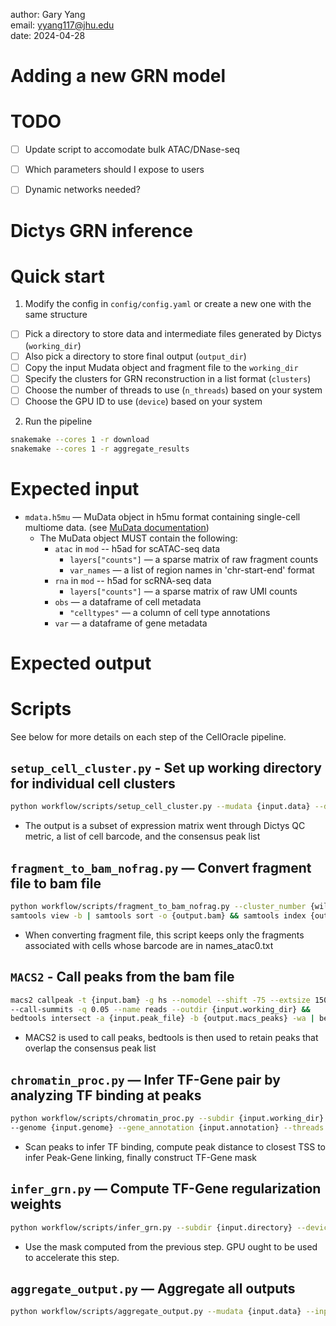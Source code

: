 author: Gary Yang <br>
email: yyang117@jhu.edu <br>
date: 2024-04-28

# Adding a new GRN model

# TODO
- [ ] Update script to accomodate bulk ATAC/DNase-seq
- [ ] Which parameters should I expose to users
- [ ] Dynamic networks needed?



# Dictys GRN inference

# Quick start
1. Modify the config in `config/config.yaml` or create a new one with the same structure
- [ ] Pick a directory to store data and intermediate files generated by Dictys (`working_dir`)
- [ ] Also pick a directory to store final output (`output_dir`)
- [ ] Copy the input Mudata object and fragment file to the `working_dir`
- [ ] Specify the clusters for GRN reconstruction in a list format (`clusters`)
- [ ] Choose the number of threads to use (`n_threads`) based on your system
- [ ] Choose the GPU ID to use (`device`) based on your system

2. Run the pipeline
```bash
snakemake --cores 1 -r download
snakemake --cores 1 -r aggregate_results
```

# Expected input
* `mdata.h5mu` — MuData object in h5mu format containing single-cell multiome data. (see [MuData documentation](https://mudata.readthedocs.io/en/latest/))
    * The MuData object MUST contain the following:
        * `atac` in `mod` -- h5ad for scATAC-seq data
            * `layers["counts"]` — a sparse matrix of raw fragment counts
            * `var_names` — a list of region names in 'chr-start-end' format
        * `rna` in `mod` -- h5ad for scRNA-seq data
            * `layers["counts"]` — a sparse matrix of raw UMI counts
        * `obs` — a dataframe of cell metadata
            * `"celltypes"` — a column of cell type annotations
        * `var` — a dataframe of gene metadata

# Expected output

# Scripts
See below for more details on each step of the CellOracle pipeline.


## `setup_cell_cluster.py` - Set up working directory for individual cell clusters
```bash
python workflow/scripts/setup_cell_cluster.py --mudata {input.data} --data_dir {output.working_dir}
```
- The output is a subset of expression matrix went through Dictys QC metric, a list of cell barcode, and the consensus peak list

## `fragment_to_bam_nofrag.py` — Convert fragment file to bam file
```bash
python workflow/scripts/fragment_to_bam_nofrag.py --cluster_number {wildcards.cluster} --data_dir {input.working_dir} |
samtools view -b | samtools sort -o {output.bam} && samtools index {output.bam} {output.bai} 
```
- When converting fragment file, this script keeps only the fragments associated with cells whose barcode are in names_atac0.txt

## `MACS2` - Call peaks from the bam file
```bash
macs2 callpeak -t {input.bam} -g hs --nomodel --shift -75 --extsize 150 --keep-dup all --verbose 4 
--call-summits -q 0.05 --name reads --outdir {input.working_dir} && 
bedtools intersect -a {input.peak_file} -b {output.macs_peaks} -wa | bedtools sort -i - | uniq > {output.overlap_peaks}
```
- MACS2 is used to call peaks, bedtools is then used to retain peaks that overlap the consensus peak list

## `chromatin_proc.py` — Infer TF-Gene pair by analyzing TF binding at peaks
```bash
python workflow/scripts/chromatin_proc.py --subdir {input.working_dir} --motif {input.motif}
--genome {input.genome} --gene_annotation {input.annotation} --threads {params.n_threads}
```
- Scan peaks to infer TF binding, compute peak distance to closest TSS to infer Peak-Gene linking, finally construct TF-Gene mask

## `infer_grn.py` — Compute TF-Gene regularization weights
```bash
python workflow/scripts/infer_grn.py --subdir {input.directory} --device {params.device} --threads {params.n_threads}
```
- Use the mask computed from the previous step. GPU ought to be used to accelerate this step.

## `aggregate_output.py` — Aggregate all outputs
```bash
python workflow/scripts/aggregate_output.py --mudata {input.data} --input_dir {input.input_dir} --output_dir {output.output_dir}
```

